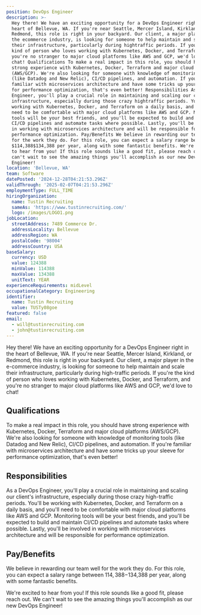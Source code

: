 ```yaml
---
position: DevOps Engineer
description: >-
  Hey there! We have an exciting opportunity for a DevOps Engineer right in the
  heart of Bellevue, WA. If you're near Seattle, Mercer Island, Kirkland, or
  Redmond, this role is right in your backyard. Our client, a major player in
  the ecommerce industry, is looking for someone to help maintain and scale
  their infrastructure, particularly during hightraffic periods. If you're the
  kind of person who loves working with Kubernetes, Docker, and Terraform, and
  you're no stranger to major cloud platforms like AWS and GCP, we'd love to
  chat! Qualifications To make a real impact in this role, you should have
  strong experience with Kubernetes, Docker, Terraform and major cloud platforms
  (AWS/GCP). We're also looking for someone with knowledge of monitoring tools
  (like Datadog and New Relic), CI/CD pipelines, and automation. If you're
  familiar with microservices architecture and have some tricks up your sleeve
  for performance optimization, that's even better! Responsibilities As a DevOps
  Engineer, you'll play a crucial role in maintaining and scaling our client's
  infrastructure, especially during those crazy hightraffic periods. You'll be
  working with Kubernetes, Docker, and Terraform on a daily basis, and you'll
  need to be comfortable with major cloud platforms like AWS and GCP. Monitoring
  tools will be your best friends, and you'll be expected to build and maintain
  CI/CD pipelines and automate tasks where possible. Lastly, you'll be involved
  in working with microservices architecture and will be responsible for
  performance optimization. Pay/Benefits We believe in rewarding our team well
  for the work they do. For this role, you can expect a salary range between
  $114,388$134,388 per year, along with some fantastic benefits. We're excited
  to hear from you! If this role sounds like a good fit, please reach out. We
  can't wait to see the amazing things you'll accomplish as our new DevOps
  Engineer!
location: 'Bellevue, WA'
team: Software
datePosted: '2024-12-28T04:21:53.296Z'
validThrough: '2025-02-07T04:21:53.296Z'
employmentType: FULL_TIME
hiringOrganization:
  name: Tustin Recruiting
  sameAs: 'https://www.tustinrecruiting.com/'
  logo: /images/LOGO1.png
jobLocation:
  streetAddress: 7489 Commerce Dr.
  addressLocality: Bellevue
  addressRegion: WA
  postalCode: '98004'
  addressCountry: USA
baseSalary:
  currency: USD
  value: 124388
  minValue: 114388
  maxValue: 134388
  unitText: YEAR
experienceRequirements: midLevel
occupationalCategory: Engineering
identifier:
  name: Tustin Recruiting
  value: TUSTy08goe
featured: false
email:
  - will@tustinrecruiting.com
  - john@tustinrecruiting.com
---
```




Hey there! We have an exciting opportunity for a DevOps Engineer right in the heart of Bellevue, WA. If you're near Seattle, Mercer Island, Kirkland, or Redmond, this role is right in your backyard. Our client, a major player in the e-commerce industry, is looking for someone to help maintain and scale their infrastructure, particularly during high-traffic periods. If you're the kind of person who loves working with Kubernetes, Docker, and Terraform, and you're no stranger to major cloud platforms like AWS and GCP, we'd love to chat!

## Qualifications

To make a real impact in this role, you should have strong experience with Kubernetes, Docker, Terraform and major cloud platforms (AWS/GCP). We're also looking for someone with knowledge of monitoring tools (like Datadog and New Relic), CI/CD pipelines, and automation. If you're familiar with microservices architecture and have some tricks up your sleeve for performance optimization, that's even better! 

## Responsibilities

As a DevOps Engineer, you'll play a crucial role in maintaining and scaling our client's infrastructure, especially during those crazy high-traffic periods. You'll be working with Kubernetes, Docker, and Terraform on a daily basis, and you'll need to be comfortable with major cloud platforms like AWS and GCP. Monitoring tools will be your best friends, and you'll be expected to build and maintain CI/CD pipelines and automate tasks where possible. Lastly, you'll be involved in working with microservices architecture and will be responsible for performance optimization. 

## Pay/Benefits

We believe in rewarding our team well for the work they do. For this role, you can expect a salary range between $114,388-$134,388 per year, along with some fantastic benefits. 

We're excited to hear from you! If this role sounds like a good fit, please reach out. We can't wait to see the amazing things you'll accomplish as our new DevOps Engineer!
